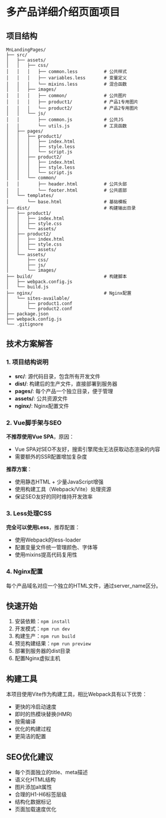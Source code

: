 # 多产品详细介绍页面项目

## 项目结构

```
MnLandingPages/
├── src/
│   ├── assets/
│   │   ├── css/
│   │   │   ├── common.less          # 公共样式
│   │   │   ├── variables.less       # 变量定义
│   │   │   └── mixins.less          # 混合函数
│   │   ├── images/
│   │   │   ├── common/              # 公共图片
│   │   │   ├── product1/            # 产品1专用图片
│   │   │   └── product2/            # 产品2专用图片
│   │   └── js/
│   │       ├── common.js            # 公共JS
│   │       └── utils.js             # 工具函数
│   ├── pages/
│   │   ├── product1/
│   │   │   ├── index.html
│   │   │   ├── style.less
│   │   │   └── script.js
│   │   ├── product2/
│   │   │   ├── index.html
│   │   │   ├── style.less
│   │   │   └── script.js
│   │   └── common/
│   │       ├── header.html          # 公共头部
│   │       └── footer.html          # 公共底部
│   └── templates/
│       └── base.html                # 基础模板
├── dist/                            # 构建输出目录
│   ├── product1/
│   │   ├── index.html
│   │   ├── style.css
│   │   └── assets/
│   ├── product2/
│   │   ├── index.html
│   │   ├── style.css
│   │   └── assets/
│   └── assets/
│       ├── css/
│       ├── js/
│       └── images/
├── build/                           # 构建脚本
│   ├── webpack.config.js
│   └── build.js
├── nginx/                           # Nginx配置
│   └── sites-available/
│       ├── product1.conf
│       └── product2.conf
├── package.json
├── webpack.config.js
└── .gitignore
```

## 技术方案解答

### 1. 项目结构说明
- **src/**: 源代码目录，包含所有开发文件
- **dist/**: 构建后的生产文件，直接部署到服务器
- **pages/**: 每个产品一个独立目录，便于管理
- **assets/**: 公共资源文件
- **nginx/**: Nginx配置文件

### 2. Vue脚手架与SEO
**不推荐使用Vue SPA**，原因：
- Vue SPA对SEO不友好，搜索引擎爬虫无法获取动态渲染的内容
- 需要额外的SSR配置增加复杂度

**推荐方案**：
- 使用静态HTML + 少量JavaScript增强
- 使用构建工具（Webpack/Vite）处理资源
- 保证SEO友好的同时维持开发效率

### 3. Less处理CSS
**完全可以使用Less**，推荐配置：
- 使用Webpack的less-loader
- 配置变量文件统一管理颜色、字体等
- 使用mixins提高代码复用性

### 4. Nginx配置
每个产品域名对应一个独立的HTML文件，通过server_name区分。

## 快速开始

1. 安装依赖：`npm install`
2. 开发模式：`npm run dev`
3. 构建生产：`npm run build`
4. 预览构建结果：`npm run preview`
5. 部署到服务器的dist目录
6. 配置Nginx虚拟主机

## 构建工具

本项目使用Vite作为构建工具，相比Webpack具有以下优势：

- 更快的冷启动速度
- 即时的热模块替换(HMR)
- 按需编译
- 优化的构建过程
- 更简洁的配置

## SEO优化建议

- 每个页面独立的title、meta描述
- 语义化HTML结构
- 图片添加alt属性
- 合理的H1-H6标签层级
- 结构化数据标记
- 页面加载速度优化